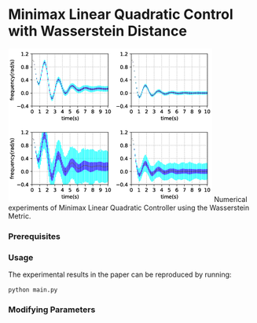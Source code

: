 # Minimax Linear Quadratic Control with Wasserstein Distance
![alt text](Figure_1.gif)
Numerical experiments of Minimax Linear Quadratic Controller using the Wasserstein Metric.

### Prerequisites

### Usage
The experimental results in the paper can be reproduced by running:
```
python main.py
```

### Modifying Parameters

